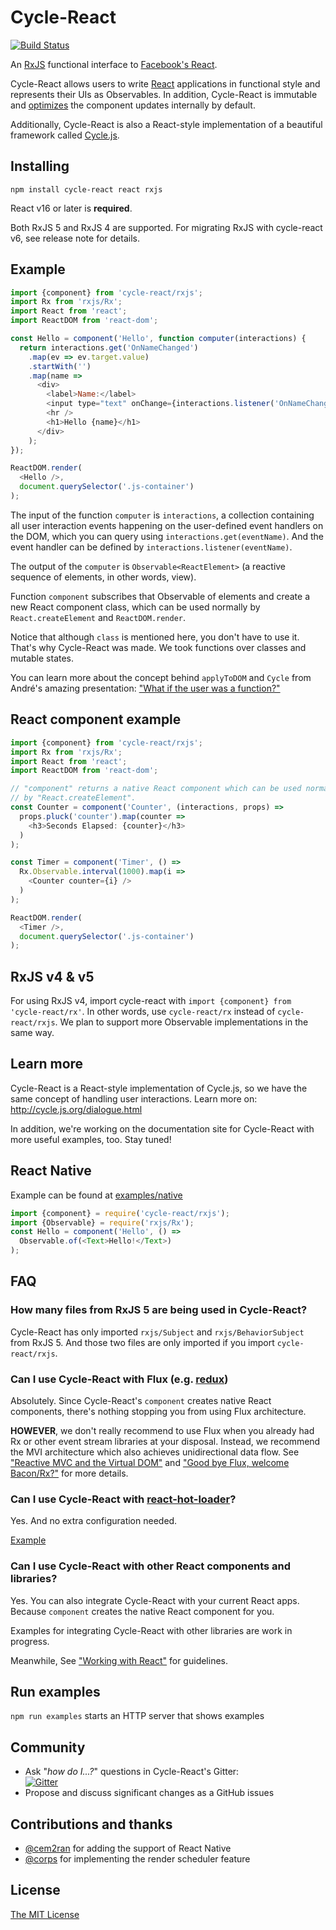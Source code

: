 # Cycle-React

[![Build Status](https://travis-ci.org/pH200/cycle-react.svg?branch=master)](https://travis-ci.org/pH200/cycle-react)

An [RxJS](https://github.com/ReactiveX/rxjs) functional interface
to [Facebook's React](https://reactjs.org/).

Cycle-React allows users to write [React](https://github.com/facebook/react)
applications in functional style and represents their UIs as Observables.
In addition, Cycle-React is immutable and
[optimizes](https://reactjs.org/docs/optimizing-performance.html#avoid-reconciliation)
the component updates internally by default.

Additionally, Cycle-React is also a React-style implementation of a beautiful
framework called [Cycle.js](https://github.com/cyclejs/cycle-core).

## Installing

```
npm install cycle-react react rxjs
```

React v16 or later is **required**.

Both RxJS 5 and RxJS 4 are supported. For migrating RxJS with cycle-react v6, see release note for details.

## Example

```js
import {component} from 'cycle-react/rxjs';
import Rx from 'rxjs/Rx';
import React from 'react';
import ReactDOM from 'react-dom';

const Hello = component('Hello', function computer(interactions) {
  return interactions.get('OnNameChanged')
    .map(ev => ev.target.value)
    .startWith('')
    .map(name =>
      <div>
        <label>Name:</label>
        <input type="text" onChange={interactions.listener('OnNameChanged')} />
        <hr />
        <h1>Hello {name}</h1>
      </div>
    );
});

ReactDOM.render(
  <Hello />,
  document.querySelector('.js-container')
);
```

The input of the function `computer` is `interactions`, a collection containing
all user interaction events happening on the user-defined event handlers on the
DOM, which you can query using `interactions.get(eventName)`. And the event
handler can be defined by `interactions.listener(eventName)`.

The output of the `computer` is `Observable<ReactElement>`
(a reactive sequence of elements, in other words, view).

Function `component` subscribes that Observable of elements and create a new
React component class, which can be used normally by `React.createElement` and
`ReactDOM.render`.

Notice that although `class` is mentioned here, you don't have to
use it. That's why Cycle-React was made. We took functions over classes
and mutable states.

You can learn more about the concept behind `applyToDOM` and `Cycle` from
André's amazing presentation:
["What if the user was a function?"](https://youtu.be/1zj7M1LnJV4)

## React component example

```js
import {component} from 'cycle-react/rxjs';
import Rx from 'rxjs/Rx';
import React from 'react';
import ReactDOM from 'react-dom';

// "component" returns a native React component which can be used normally
// by "React.createElement".
const Counter = component('Counter', (interactions, props) =>
  props.pluck('counter').map(counter =>
    <h3>Seconds Elapsed: {counter}</h3>
  )
);

const Timer = component('Timer', () =>
  Rx.Observable.interval(1000).map(i =>
    <Counter counter={i} />
  )
);

ReactDOM.render(
  <Timer />,
  document.querySelector('.js-container')
);
```

## RxJS v4 & v5

For using RxJS v4, import cycle-react with `import {component} from 'cycle-react/rx'`. In other words, use `cycle-react/rx` instead of `cycle-react/rxjs`. We plan to support more Observable implementations in the same way.

## Learn more

Cycle-React is a React-style implementation of Cycle.js, so we have the same
concept of handling user interactions. Learn more on:
http://cycle.js.org/dialogue.html

In addition, we're working on the documentation site for Cycle-React with more
useful examples, too. Stay tuned!

## React Native

Example can be found at [examples/native](/examples/native)

```js
import {component} = require('cycle-react/rxjs');
import {Observable} = require('rxjs/Rx');
const Hello = component('Hello', () =>
  Observable.of(<Text>Hello!</Text>)
);
```

## FAQ

### How many files from RxJS 5 are being used in Cycle-React?

Cycle-React has only imported `rxjs/Subject` and `rxjs/BehaviorSubject` from RxJS 5. And those two files are only imported if you import `cycle-react/rxjs`.

### Can I use Cycle-React with Flux (e.g. [redux](https://github.com/gaearon/redux))

Absolutely. Since Cycle-React's `component` creates native React components,
there's nothing stopping you from using Flux architecture.

**HOWEVER**, we don't really recommend to use Flux when you already had Rx or
other event stream libraries at your disposal. Instead, we recommend the MVI
architecture which also achieves unidirectional data flow. See
["Reactive MVC and the Virtual DOM"](http://futurice.com/blog/reactive-mvc-and-the-virtual-dom)
and ["Good bye Flux, welcome Bacon/Rx?"](https://medium.com/@milankinen/good-bye-flux-welcome-bacon-rx-23c71abfb1a7)
for more details.

### Can I use Cycle-React with [react-hot-loader](https://github.com/gaearon/react-hot-loader)?

Yes. And no extra configuration needed.

[Example](https://github.com/cycle-react-examples/react-hot-boilerplate)

### Can I use Cycle-React with other React components and libraries?

Yes. You can also integrate Cycle-React with your current React apps. Because
`component` creates the native React component for you.

Examples for integrating Cycle-React with other libraries are work in progress.

Meanwhile, See ["Working with React"](/docs/working-with-react.md)
for guidelines.

## Run examples

`npm run examples` starts an HTTP server that shows examples

## Community

* Ask "_how do I...?_" questions in Cycle-React's Gitter: <br/>
[![Gitter](https://badges.gitter.im/Join%20Chat.svg)](https://gitter.im/pH200/cycle-react?utm_source=badge&utm_medium=badge&utm_campaign=pr-badge)
* Propose and discuss significant changes as a GitHub issues

## Contributions and thanks

- [@cem2ran](https://github.com/cem2ran) for adding the support of React Native
- [@corps](https://github.com/corps) for implementing the render scheduler feature

## License

[The MIT License](/LICENSE)
